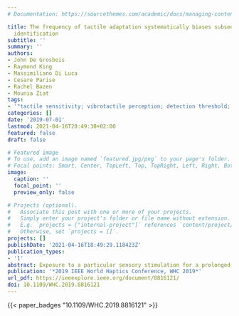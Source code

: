```yaml
---
# Documentation: https://sourcethemes.com/academic/docs/managing-content/

title: The frequency of tactile adaptation systematically biases subsequent frequency
  identification
subtitle: ''
summary: ''
authors:
- John De Grosbois
- Raymond King
- Massimiliano Di Luca
- Cesare Parise
- Rachel Bazen
- Mounia Ziat
tags:
- '"tactile sensitivity; vibrotactile perception; detection threshold; adaptation"'
categories: []
date: '2019-07-01'
lastmod: 2021-04-16T20:49:30+02:00
featured: false
draft: false

# Featured image
# To use, add an image named `featured.jpg/png` to your page's folder.
# Focal points: Smart, Center, TopLeft, Top, TopRight, Left, Right, BottomLeft, Bottom, BottomRight.
image:
  caption: ''
  focal_point: ''
  preview_only: false

# Projects (optional).
#   Associate this post with one or more of your projects.
#   Simply enter your project's folder or file name without extension.
#   E.g. `projects = ["internal-project"]` references `content/project/deep-learning/index.md`.
#   Otherwise, set `projects = []`.
projects: []
publishDate: '2021-04-16T18:49:29.118423Z'
publication_types:
- '1'
abstract: Exposure to a particular sensory stimulation for a prolonged period of time often results in changes in the associated perception of subsequent stimulation. Such changes can take the form of decreases in sensitivity and/or aftereffects. Aftereffects often result in a rebound in the perception of the associated stimulus property when presented with a novel stimulus. The current study sought to determine if such perceptual aftereffects could be experienced following tactile stimulation at a particular frequency. To this end, participants' perception of a 5 Hz standard frequency stimulus was evaluated using an adaptive staircase psychophysical paradigm. Participants' perception of the standard stimulus frequency was tested a second time following the adaptation to another stimulus frequency that was either lower (i.e., 2 Hz), the same (i.e., 5 Hz), or higher (i.e., 8 Hz) than the standard stimulus (i.e., 3 groups). Following adaptation, participants who received the 5 Hz or 8 Hz stimulation reported significantly lower estimates of the standard stimulus frequency relative to the 2 Hz group. Thus, the current work provides preliminary evidence that directional after-effects can be induced when the adapting stimulus is of equal or greater frequency relative to the test stimulus, but no such influence is observed when the adapting stimulus is less than the standard stimulus.
publication: '*2019 IEEE World Haptics Conference, WHC 2019*'
url_pdf: https://ieeexplore.ieee.org/document/8816121/
doi: 10.1109/WHC.2019.8816121
---
```

{{< paper_badges "10.1109/WHC.2019.8816121" >}}
